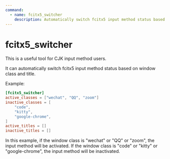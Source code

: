 ```yaml
---
command:
  - name: fcitx5_switcher
    description: Automatically switch fcitx5 input method status based on window class and title.
---
```


# fcitx5_switcher

This is a useful tool for CJK input method users.

It can automatically switch fcitx5 input method status based on window class and title.

Example:
```toml
[fcitx5_switcher]
active_classes = ["wechat", "QQ", "zoom"]
inactive_classes = [
    "code",
    "kitty",
    "google-chrome",
]
active_titles = []
inactive_titles = []
```

In this example, if the window class is "wechat" or "QQ" or "zoom", the input method will be activated. If the window class is "code" or "kitty" or "google-chrome", the input method will be inactivated.